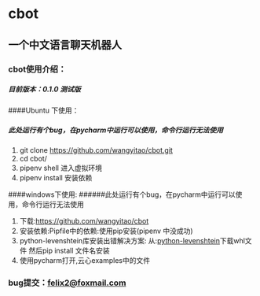 # cbot 
## 一个中文语言聊天机器人
### cbot使用介绍：
##### 目前版本：0.1.0 测试版

####Ubuntu 下使用：
##### 此处运行有个bug，在pycharm中运行可以使用，命令行运行无法使用
1. git clone https://github.com/wangyitao/cbot.git
2. cd cbot/
3. pipenv shell 进入虚拟环境
4. pipenv install 安装依赖


####windows下使用:
######此处运行有个bug，在pycharm中运行可以使用，命令行运行无法使用
1. 下载:https://github.com/wangyitao/cbot
2. 安装依赖:Pipfile中的依赖:使用pip安装(pipenv 中没成功)
3. python-levenshtein库安装出错解决方案:
    从:[python-levenshtein](https://www.lfd.uci.edu/~gohlke/pythonlibs/#python-levenshtein)下载whl文件
    然后pip install 文件名安装
4. 使用pycharm打开,云心examples中的文件

### bug提交：felix2@foxmail.com